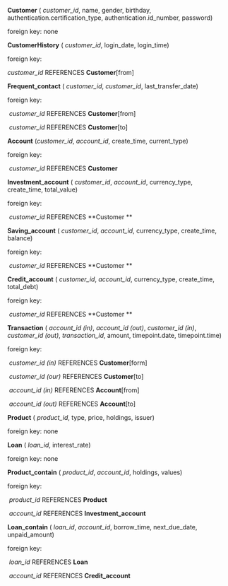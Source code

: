 **Customer** ( *customer_id*, name, gender, birthday, authentication.certification_type, authentication.id_number, password)

foreign key: none


**CustomerHistory** ( *customer_id*, login_date, login_time)

foreign key: 

  *customer_id* REFERENCES **Customer**[from]


**Frequent_contact** ( *customer_id*, *customer_id*, last_transfer_date)

foreign key: 

​	*customer_id* REFERENCES **Customer**[from]

​	*customer_id* REFERENCES **Customer**[to]

**Account** (*customer_id*, *account_id*, create_time, current_type)

foreign key:

​	*customer_id* REFERENCES **Customer**

**Investment_account** ( *customer_id*, *account_id*, currency_type, create_time, total_value)

foreign key: 

​	*customer_id* REFERENCES **Customer **

**Saving_account** ( *customer_id*, *account_id*, currency_type, create_time, balance)

foreign key: 

​	*customer_id* REFERENCES **Customer **

**Credit_account** ( *customer_id*, *account_id*, currency_type, create_time, total_debt)

foreign key: 

​	*customer_id* REFERENCES **Customer **

**Transaction** ( *account_id (in)*, *account_id (out)*, *customer_id (in)*, *customer_id (out)*, *transaction_id*, amount, timepoint.date, timepoint.time)

foreign key: 

​	*customer_id (in)* REFERENCES **Customer**[form]

​	*customer_id (our)* REFERENCES **Customer**[to]

​	*account_id (in)* REFERENCES **Account**[from]

​	*account_id (out)* REFERENCES **Account**[to]

**Product** ( *product_id*, type, price, holdings, issuer)

foreign key: none

**Loan** ( *loan_id*, interest_rate)

foreign key: none

**Product_contain** ( *product_id*, *account_id*, holdings, values)

foreign key:

​	*product_id* REFERENCES **Product**

​	*account_id* REFERENCES **Investment_account**

**Loan_contain** ( *loan_id*, *account_id*, borrow_time, next_due_date, unpaid_amount)

foreign key:

​	*loan_id* REFERENCES **Loan**

​	*account_id* REFERENCES **Credit_account**
